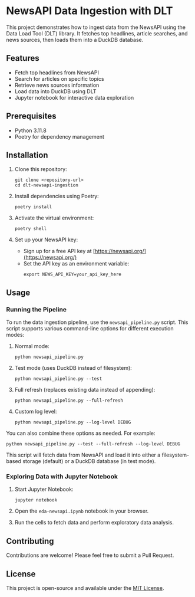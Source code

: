 # NewsAPI Data Ingestion with DLT

This project demonstrates how to ingest data from the NewsAPI using the Data Load Tool (DLT) library. It fetches top headlines, article searches, and news sources, then loads them into a DuckDB database.

## Features

- Fetch top headlines from NewsAPI
- Search for articles on specific topics
- Retrieve news sources information
- Load data into DuckDB using DLT
- Jupyter notebook for interactive data exploration

## Prerequisites

- Python 3.11.8
- Poetry for dependency management

## Installation

1. Clone this repository:
   ```
   git clone <repository-url>
   cd dlt-newsapi-ingestion
   ```

2. Install dependencies using Poetry:
   ```
   poetry install
   ```

3. Activate the virtual environment:
   ```
   poetry shell
   ```

4. Set up your NewsAPI key:
   - Sign up for a free API key at [https://newsapi.org/](https://newsapi.org/)
   - Set the API key as an environment variable:
     ```
     export NEWS_API_KEY=your_api_key_here
     ```

## Usage

### Running the Pipeline

To run the data ingestion pipeline, use the `newsapi_pipeline.py` script. This script supports various command-line options for different execution modes:

1. Normal mode:
   ```
   python newsapi_pipeline.py
   ```

2. Test mode (uses DuckDB instead of filesystem):
   ```
   python newsapi_pipeline.py --test
   ```

3. Full refresh (replaces existing data instead of appending):
   ```
   python newsapi_pipeline.py --full-refresh
   ```

4. Custom log level:
   ```
   python newsapi_pipeline.py --log-level DEBUG
   ```

You can also combine these options as needed. For example:
```
python newsapi_pipeline.py --test --full-refresh --log-level DEBUG
```

This script will fetch data from NewsAPI and load it into either a filesystem-based storage (default) or a DuckDB database (in test mode).

### Exploring Data with Jupyter Notebook

1. Start Jupyter Notebook:
   ```
   jupyter notebook
   ```

2. Open the `eda-newsapi.ipynb` notebook in your browser.

3. Run the cells to fetch data and perform exploratory data analysis.

## Contributing

Contributions are welcome! Please feel free to submit a Pull Request.

## License

This project is open-source and available under the [MIT License](LICENSE).
